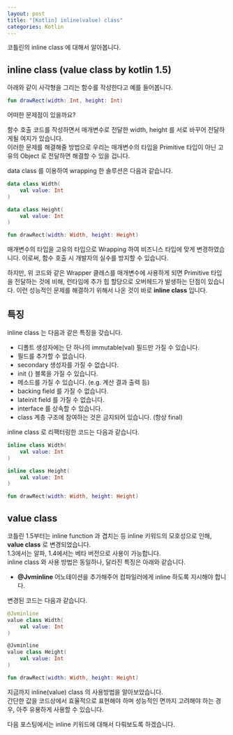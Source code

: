 ```yaml
---
layout: post
title: "[Kotlin] inline(value) class"
categories: Kotlin
---
```


코틀린의 inline class 에 대해서 알아봅니다.

## inline class (value class by kotlin 1.5)

아래와 같이 사각형을 그리는 함수를 작성한다고 예를 들어봅니다.

~~~kotlin
fun drawRect(width: Int, height: Int)
~~~

어떠한 문제점이 있을까요?  

함수 호출 코드를 작성하면서 매개변수로 전달한 width, height 를 서로 바꾸어 전달하게될 여지가 있습니다.  
이러한 문제를 해결해줄 방법으로 우리는 매개변수의 타입을 Primitive 타입이 아닌 고유의 Object 로 전달하면 해결할 수 있을 겁니다.

data class 를 이용하여 wrapping 한 솔루션은 다음과 같습니다.

~~~kotlin
data class Width(
    val value: Int
)

data class Height(
    val value: Int
)

fun drawRect(width: Width, height: Height)
~~~

매개변수의 타입을 고유의 타입으로 Wrapping 하여 비즈니스 타입에 맞게 변경하였습니다.
이로써, 함수 호출 시 개발자의 실수를 방지할 수 있습니다.

하지만, 위 코드와 같은 Wrapper 클래스를 매개변수에 사용하게 되면 Primitive 타입을 전달하는 것에 비해, 런타임에 추가 힙 할당으로 오버헤드가 발생하는 단점이 있습니다.
이런 성능적인 문제를 해결하기 위해서 나온 것이 바로 **inline class** 입니다.

## 특징

inline class 는 다음과 같은 특징을 갖습니다.

- 디폴트 생성자에는 단 하나의 immutable(val) 필드만 가질 수 있습니다.
- 필드를 추가할 수 없습니다.
- secondary 생성자를 가질 수 없습니다.
- init {} 블록을 가질 수 있습니다.
- 메소드를 가질 수 있습니다. (e.g. 계산 결과 출력 등)
- backing field 를 가질 수 없습니다.
- lateinit field 를 가질 수 없습니다.
- interface 를 상속할 수 있습니다.
- class 계층 구조에 참여하는 것은 금지되어 있습니다. (항상 final)

inline class 로 리팩터링한 코드는 다음과 같습니다.

~~~kotlin
inline class Width(
    val value: Int
)

inline class Height(
    val value: Int
)

fun drawRect(width: Width, height: Height)
~~~

## value class

코틀린 1.5부터는 inline function 과 겹치는 등 inline 키워드의 모호성으로 인해, **value class** 로 변경되었습니다.  
1.3에서는 알파, 1.4에서는 베타 버전으로 사용이 가능합니다.  
inline class 와 사용 방법은 동일하나, 달라진 특징은 아래와 같습니다.

- **@Jvminline** 어노테이션을 추가해주어 컴파일러에게 inline 하도록 지시해야 합니다.

변경된 코드는 다음과 같습니다.

~~~kotlin
@Jvminline
value class Width(
    val value: Int
)

@Jvminline
value class Height(
    val value: Int
)

fun drawRect(width: Width, height: Height)
~~~

지금까지 inline(value) class 의 사용방법을 알아보았습니다.  
간단한 값을 코드상에서 효율적으로 표현해야 하며 성능적인 면까지 고려해야 하는 경우, 아주 유용하게 사용할 수 있습니다.  

다음 포스팅에서는 inline 키워드에 대해서 다뤄보도록 하겠습니다.